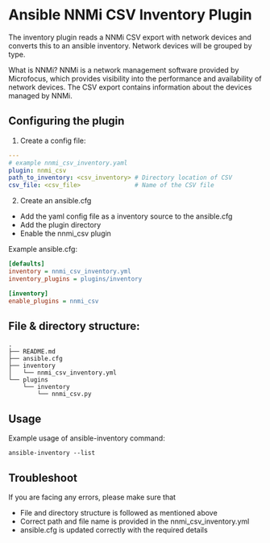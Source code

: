 # Ansible NNMi CSV Inventory Plugin

The inventory plugin reads a NNMi CSV export with network devices and converts this to an ansible inventory. Network devices will be grouped by type.

What is NNMi? 
NNMi is a network management software provided by Microfocus, which provides visibility into the performance and availability of network devices. The CSV export contains information about the devices managed by NNMi.

## Configuring the plugin

1. Create a config file:

``` yaml
---
# example nnmi_csv_inventory.yaml
plugin: nnmi_csv
path_to_inventory: <csv_inventory> # Directory location of CSV
csv_file: <csv_file>               # Name of the CSV file
```

2. Create an ansible.cfg
  - Add the yaml config file as a inventory source to the ansible.cfg
  - Add the plugin directory
  - Enable the nnmi_csv plugin

Example ansible.cfg:

``` ini
[defaults]
inventory = nnmi_csv_inventory.yml
inventory_plugins = plugins/inventory

[inventory]
enable_plugins = nnmi_csv
```

## File & directory structure:

``` shell
.
├── README.md
├── ansible.cfg
├── inventory
│   └── nnmi_csv_inventory.yml
└── plugins
    └── inventory
        └── nnmi_csv.py
```

## Usage

Example usage of ansible-inventory command:

`ansible-inventory --list`

## Troubleshoot

If you are facing any errors, please make sure that

-   File and directory structure is followed as mentioned above
-   Correct path and file name is provided in the nnmi_csv_inventory.yml
-   ansible.cfg is updated correctly with the required details

